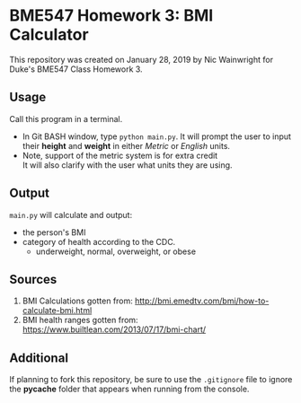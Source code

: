 # BME547 Homework 3: BMI Calculator
This repository was created on January 28, 2019 by Nic Wainwright for Duke's BME547 Class Homework 3.

## Usage
Call this program in a terminal. 
- In Git BASH window, type ```python main.py```.
It will prompt the user to input their **height** and **weight** in either *Metric* or *English* units.
- Note, support of the metric system is for extra credit  
It will also clarify with the user what units they are using.

## Output
```main.py``` will calculate and output:
+ the person's BMI
+ category of health according to the CDC.
  + underweight, normal, overweight, or obese

## Sources
1. BMI Calculations gotten from: http://bmi.emedtv.com/bmi/how-to-calculate-bmi.html
2. BMI health ranges gotten from: https://www.builtlean.com/2013/07/17/bmi-chart/

## Additional
If planning to fork this repository, be sure to use the ```.gitignore``` file to ignore the __pycache__ folder that appears when running from the console. 